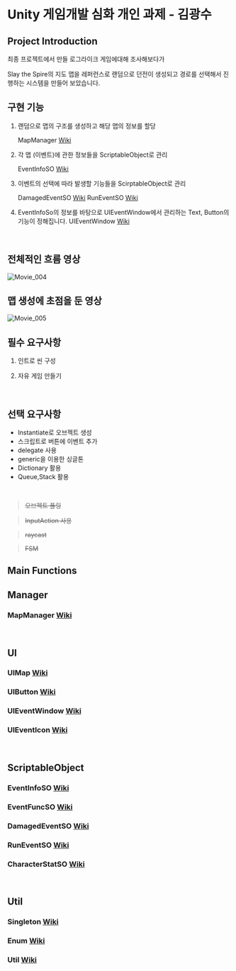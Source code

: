 # Unity 게임개발 심화 개인 과제 - 김광수



## Project Introduction

최종 프로젝트에서 만들 로그라이크 게임에대해 조사해보다가

Slay the Spire의 지도 맵을 레퍼런스로 랜덤으로 던전이 생성되고 경로를 선택해서 진행하는 시스템을 만들어 보았습니다.


## 구현 기능

1. 랜덤으로 맵의 구조를 생성하고 해당 맵의 정보를 할당
   
    MapManager [Wiki](https://github.com/kksoo0131/CreateSelectMap/wiki/MapManager)

2. 각 맵 (이벤트)에 관한 정보들을 ScriptableObject로 관리

   EventInfoSO [Wiki](https://github.com/kksoo0131/CreateSelectMap/wiki/EventInfoSO)

3. 이벤트의 선택에 따라 발생할 기능들을 ScirptableObject로 관리

   DamagedEventSO [Wiki](https://github.com/kksoo0131/CreateSelectMap/wiki/DamagedEventSO)
   RunEventSO [Wiki](https://github.com/kksoo0131/CreateSelectMap/wiki/RunEventSO)

4. EventInfoSo의 정보를 바탕으로 UIEventWindow에서 관리하는 Text, Button의 기능이 정해집니다.
   UIEventWindow [Wiki](https://github.com/kksoo0131/CreateSelectMap/wiki/UIEventWindow)
<br/>

## 전체적인 흐름 영상

![Movie_004](https://github.com/kksoo0131/CreateSelectMap/assets/99727193/c4ddabd1-a50f-4b94-b84d-b13c6d33c548)

## 맵 생성에 초점을 둔 영상

![Movie_005](https://github.com/kksoo0131/CreateSelectMap/assets/99727193/686f79a1-8263-4fb6-a26d-994b66fda888)

## 필수 요구사항


1. 인트로 씬 구성

2. 자유 게임 만들기

<br/>

## 선택 요구사항

- Instantiate로 오브젝트 생성  
- 스크립트로 버튼에 이벤트 추가
- delegate 사용
- generic을 이용한 싱글톤
- Dictionary 활용
- Queue,Stack 활용

 <br/>
 
>  ~~오브젝트 풀링~~

>  ~~InputAction 사용~~

>  ~~raycast~~

>  ~~FSM~~


## Main Functions

## Manager
### MapManager [Wiki](https://github.com/kksoo0131/CreateSelectMap/wiki/MapManager)

<br/>

## UI
### UIMap [Wiki](https://github.com/kksoo0131/CreateSelectMap/wiki/UIMap)
### UIButton [Wiki](https://github.com/kksoo0131/CreateSelectMap/wiki/UIButton)
### UIEventWindow [Wiki](https://github.com/kksoo0131/CreateSelectMap/wiki/UIEventWindow)
### UIEventIcon [Wiki](https://github.com/kksoo0131/CreateSelectMap/wiki/UIEventIcon)

<br/>

## ScriptableObject
### EventInfoSO [Wiki](https://github.com/kksoo0131/CreateSelectMap/wiki/EventInfoSO)
### EventFuncSO [Wiki](https://github.com/kksoo0131/CreateSelectMap/wiki/EventFuncSO)
### DamagedEventSO [Wiki](https://github.com/kksoo0131/CreateSelectMap/wiki/DamagedEventSO)
### RunEventSO [Wiki](https://github.com/kksoo0131/CreateSelectMap/wiki/RunEventSO)
### CharacterStatSO [Wiki](https://github.com/kksoo0131/CreateSelectMap/wiki/CharacterStatSO)
<br/>

## Util
### Singleton<T> [Wiki](https://github.com/kksoo0131/CreateSelectMap/wiki/SingleTon-T-)
### Enum [Wiki](https://github.com/kksoo0131/CreateSelectMap/wiki/Enum)
### Util [Wiki](https://github.com/kksoo0131/CreateSelectMap/wiki/Util)
